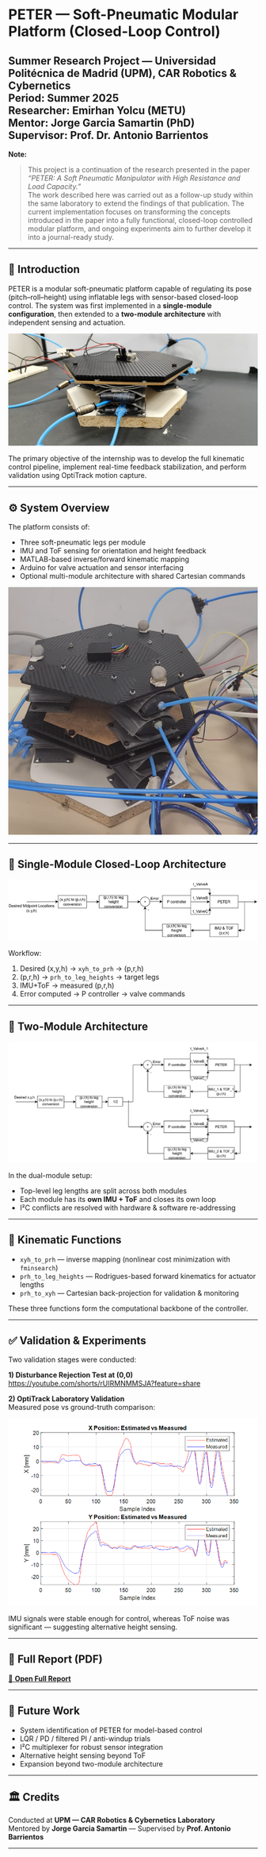 # PETER — Soft-Pneumatic Modular Platform (Closed-Loop Control)

**Summer Research Project — Universidad Politécnica de Madrid (UPM), CAR Robotics & Cybernetics**  
**Period:** Summer 2025  
**Researcher:** Emirhan Yolcu (METU)  
**Mentor:** Jorge Garcia Samartin (PhD)  
**Supervisor:** Prof. Dr. Antonio Barrientos
---
 **Note:** 
> This project is a continuation of the research presented in the paper *“PETER: A Soft Pneumatic Manipulator with High Resistance and Load Capacity.”*  
> The work described here was carried out as a follow-up study within the same laboratory to extend the findings of that publication. The current implementation focuses on transforming the concepts introduced in the paper into a fully functional, closed-loop controlled modular platform, and ongoing experiments aim to further develop it into a journal-ready study.
---
## 🎯 Introduction

PETER is a modular soft-pneumatic platform capable of regulating its pose (pitch–roll–height) using inflatable legs with sensor-based closed-loop control. The system was first implemented in a **single-module configuration**, then extended to a **two-module architecture** with independent sensing and actuation.

![Single-module early prototype](image1.png)

The primary objective of the internship was to develop the full kinematic control pipeline, implement real-time feedback stabilization, and perform validation using OptiTrack motion capture.

---

## ⚙️ System Overview

The platform consists of:
- Three soft-pneumatic legs per module  
- IMU and ToF sensing for orientation and height feedback  
- MATLAB-based inverse/forward kinematic mapping  
- Arduino for valve actuation and sensor interfacing  
- Optional multi-module architecture with shared Cartesian commands

![Two-module assembly](image4.png)

---

## 🧭 Single-Module Closed-Loop Architecture

![Single loop architecture](image2.png)

Workflow:
1) Desired (x,y,h) → `xyh_to_prh` → (p,r,h)  
2) (p,r,h) → `prh_to_leg_heights` → target legs  
3) IMU+ToF → measured (p,r,h)  
4) Error computed → P controller → valve commands

---

## 🧩 Two-Module Architecture

![Dual loop architecture](image3.png)

In the dual-module setup:
- Top-level leg lengths are split across both modules  
- Each module has its **own IMU + ToF** and closes its own loop  
- I²C conflicts are resolved with hardware & software re-addressing

---

## 🧮 Kinematic Functions

- `xyh_to_prh` — inverse mapping (nonlinear cost minimization with `fminsearch`)
- `prh_to_leg_heights` — Rodrigues-based forward kinematics for actuator lengths
- `prh_to_xyh` — Cartesian back-projection for validation & monitoring

These three functions form the computational backbone of the controller.

---

## ✅ Validation & Experiments

Two validation stages were conducted:

**1) Disturbance Rejection Test at (0,0)**  
https://youtube.com/shorts/rUIRMNMMSJA?feature=share

**2) OptiTrack Laboratory Validation**  
Measured pose vs ground-truth comparison:

![OptiTrack comparison](image5.png)

IMU signals were stable enough for control, whereas ToF noise was significant — suggesting alternative height sensing.

---

## 📄 Full Report (PDF)

[📄 **Open Full Report**](PETER_Project_Summer_Internship_Report.pdf)

---

## 🚀 Future Work

- System identification of PETER for model-based control  
- LQR / PD / filtered PI / anti-windup trials  
- I²C multiplexer for robust sensor integration  
- Alternative height sensing beyond ToF  
- Expansion beyond two-module architecture

---

## 🏛️ Credits

Conducted at **UPM — CAR Robotics & Cybernetics Laboratory**  
Mentored by **Jorge Garcia Samartin** — Supervised by **Prof. Antonio Barrientos**

---
